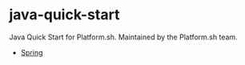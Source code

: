 # java-quick-start
Java Quick Start for Platform.sh. Maintained by the Platform.sh team.

* [Spring](spring/)
